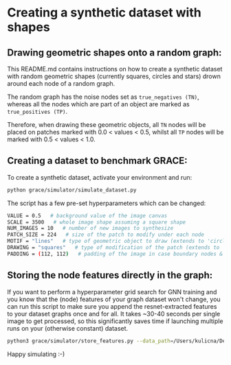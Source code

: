 # Creating a synthetic dataset with shapes

## Drawing geometric shapes onto a random graph:

This README.md contains instructions on how to create a synthetic dataset with random geometric shapes (currently squares, circles and stars) drown around each node of a random graph.

The random graph has the noise nodes set as `true_negatives (TN)`, whereas all the nodes which are part of an object are marked as `true_positives (TP)`.

Therefore, when drawing these geometric objects, all `TN` nodes will be placed on patches marked with 0.0 < values < 0.5, whilst all `TP` nodes will be marked with 0.5 < values < 1.0.


## Creating a dataset to benchmark GRACE:

To create a synthetic dataset, activate your environment and run:

```sh
python grace/simulator/simulate_dataset.py
```

The script has a few pre-set hyperparameters which can be changed:

```sh
VALUE = 0.5   # background value of the image canvas
SCALE = 3500   # whole image shape assuming a square shape
NUM_IMAGES = 10   # number of new images to synthesize
PATCH_SIZE = 224   # size of the patch to modify under each node
MOTIF = "lines"   # type of geometric object to draw (extends to 'circles', 'curves', 'spiral' or 'mixed')
DRAWING = "squares"   # type of modification of the patch (extends to 'circles' or 'stars')
PADDING = (112, 112)   # padding of the image in case boundary nodes & their patches need to be modified, too - otherwise nodes lying too close to the boundary will be left untouched
```

## Storing the node features directly in the graph:

If you want to perform a hyperparameter grid search for GNN training and you know that the (node) features of your graph dataset won't change, you can run this script to make sure you append the resnet-extracted features to your dataset graphs once and for all. It takes ~30-40 seconds per single image to get processed, so this significantly saves time if launching multiple runs on your (otherwise constant) dataset.

```sh
python3 grace/simulator/store_features.py --data_path=/Users/kulicna/Desktop/dataset/playground/infer/ --extractor_fn=/Users/kulicna/Desktop/classifier/extractor/resnet152.pt
```

Happy simulating :-)
